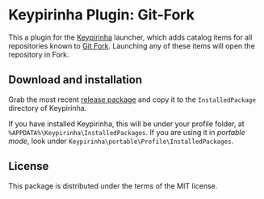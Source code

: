 # Keypirinha Plugin: Git-Fork

This a plugin for the [Keypirinha](http://keypirinha.com) launcher, which adds
catalog items for all repositories known to [Git Fork](https://git-fork.com/).
Launching any of these items will open the repository in Fork.


## Download and installation

Grab the most recent
[release package](https://github.com/dreadnaut/keypirinha-git-fork/releases)
and copy it to the `InstalledPackage` directory of Keypirinha.

If you have installed Keypirinha, this will be under your profile folder, at
`%APPDATA%\Keypirinha\InstalledPackages`. If you are using it in *portable
mode*, look under `Keypirinha\portable\Profile\InstalledPackages`.


## License

This package is distributed under the terms of the MIT license.

